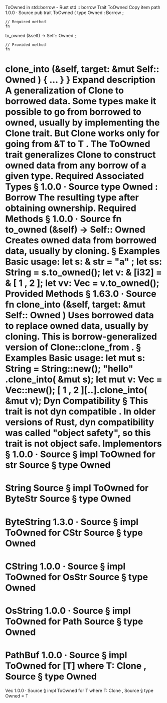 ToOwned in std::borrow - Rust
std
::
borrow
Trait
ToOwned
Copy item path
1.0.0
·
Source
pub trait ToOwned {
    type
Owned
:
Borrow
<Self>;

    // Required method
    fn
to_owned
(&self) -> Self::
Owned
;

    // Provided method
    fn
clone_into
(&self, target: &mut Self::
Owned
) { ... }
}
Expand description
A generalization of
Clone
to borrowed data.
Some types make it possible to go from borrowed to owned, usually by
implementing the
Clone
trait. But
Clone
works only for going from
&T
to
T
. The
ToOwned
trait generalizes
Clone
to construct owned data
from any borrow of a given type.
Required Associated Types
§
1.0.0
·
Source
type
Owned
:
Borrow
<Self>
The resulting type after obtaining ownership.
Required Methods
§
1.0.0
·
Source
fn
to_owned
(&self) -> Self::
Owned
Creates owned data from borrowed data, usually by cloning.
§
Examples
Basic usage:
let
s:
&
str =
"a"
;
let
ss: String = s.to_owned();
let
v:
&
[i32] =
&
[
1
,
2
];
let
vv: Vec<i32> = v.to_owned();
Provided Methods
§
1.63.0
·
Source
fn
clone_into
(&self, target: &mut Self::
Owned
)
Uses borrowed data to replace owned data, usually by cloning.
This is borrow-generalized version of
Clone::clone_from
.
§
Examples
Basic usage:
let
mut
s: String = String::new();
"hello"
.clone_into(
&mut
s);
let
mut
v: Vec<i32> = Vec::new();
[
1
,
2
][..].clone_into(
&mut
v);
Dyn Compatibility
§
This trait is
not
dyn compatible
.
In older versions of Rust, dyn compatibility was called "object safety", so this trait is not object safe.
Implementors
§
1.0.0
·
Source
§
impl
ToOwned
for
str
Source
§
type
Owned
=
String
Source
§
impl
ToOwned
for
ByteStr
Source
§
type
Owned
=
ByteString
1.3.0
·
Source
§
impl
ToOwned
for
CStr
Source
§
type
Owned
=
CString
1.0.0
·
Source
§
impl
ToOwned
for
OsStr
Source
§
type
Owned
=
OsString
1.0.0
·
Source
§
impl
ToOwned
for
Path
Source
§
type
Owned
=
PathBuf
1.0.0
·
Source
§
impl<T>
ToOwned
for
[T]
where
    T:
Clone
,
Source
§
type
Owned
=
Vec
<T>
1.0.0
·
Source
§
impl<T>
ToOwned
for T
where
    T:
Clone
,
Source
§
type
Owned
= T
